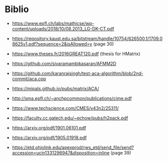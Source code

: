 # Biblio

-   https://www.epfl.ch/labs/mathicse/wp-content/uploads/2018/10/08.2013_LG-DK-CT.pdf
-   https://repository.kaust.edu.sa/bitstream/handle/10754/626500.1/1709.08625v1.pdf?sequence=2&isAllowed=y (page 30)
-   https://www.theses.fr/2016GREAT120.pdf (thesis for HMatrix)

-   https://github.com/sivaramambikasaran/AFMM2D
-   https://github.com/karanrajsingh/test-aca-algorithm/blob/2nd-commit/aca.cpp
-   https://mipals.github.io/pubs/matrix/ACA/
-   http://sma.epfl.ch/~anchpcommon/publications/cime.pdf
-   https://www.techscience.com/CMES/v43n2/25311/
-   https://faculty.cc.gatech.edu/~echow/pubs/h2pack.pdf
-   https://arxiv.org/pdf/1901.06101.pdf
-   https://arxiv.org/pdf/1905.01918.pdf
-   https://etd.ohiolink.edu/apexprod/rws_etd/send_file/send?accession=ucin1331296947&disposition=inline (page 39)
